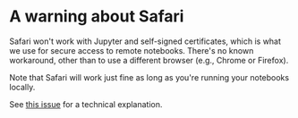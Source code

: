 # A warning about Safari

Safari won't work with Jupyter and self-signed certificates, which is what
we use for secure access to remote notebooks.  There's no known workaround,
other than to use a different browser (e.g., Chrome or Firefox).

Note that Safari will work just fine as long as you're running your
notebooks locally.

See [this issue](https://github.com/jupyter/jupyterhub/issues/292) for a technical explanation.
